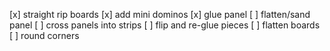 [x] straight rip boards
[x] add mini dominos
[x] glue panel
[ ] flatten/sand panel
[ ] cross panels into strips
[ ] flip and re-glue pieces
[ ] flatten boards
[ ] round corners
